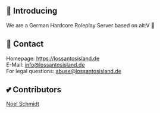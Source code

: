 ## 📡 Introducing
We are a German Hardcore Roleplay Server based on alt:V 🌈

## 💌 Contact
Homepage: https://lossantosisland.de<br>
E-Mail: info@lossantosisland.de<br>
For legal questions: abuse@lossantosisland.de

## 💕 Contributors
<a href="https://github.com/noel-schmidt">Noel Schmidt</a>



<!--

**Here are some ideas to get you started:**

🙋‍♀️ A short introduction - what is your organization all about?
🌈 Contribution guidelines - how can the community get involved?
👩‍💻 Useful resources - where can the community find your docs? Is there anything else the community should know?
🍿 Fun facts - what does your team eat for breakfast?
🧙 Remember, you can do mighty things with the power of [Markdown](https://docs.github.com/github/writing-on-github/getting-started-with-writing-and-formatting-on-github/basic-writing-and-formatting-syntax)
-->
